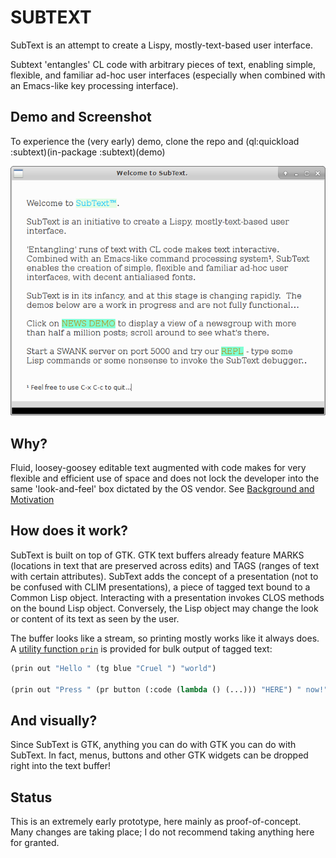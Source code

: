 # SUBTEXT 

SubText is an attempt to create a Lispy, mostly-text-based user interface.

Subtext 'entangles' CL code with arbitrary pieces of text, enabling simple, flexible, and familiar ad-hoc user interfaces (especially when combined with an Emacs-like key processing interface).

## Demo and Screenshot

To experience the (very early) demo, clone the repo and (ql:quickload :subtext)(in-package :subtext)(demo)

![screenshot](Screenshot.png?raw=true) 

## Why?

Fluid, loosey-goosey editable text augmented with code makes for very flexible and efficient use of space and does not lock the developer into the same 'look-and-feel' box dictated by the OS vendor.  See [Background and Motivation](https://github.com/stacksmith/subtext/wiki/Background-and-Motivation)

## How does it work?

SubText is built on top of GTK.  GTK text buffers already feature MARKS (locations in text that are preserved across edits) and TAGS (ranges of text with certain attributes).  SubText adds the concept of a presentation (not to be confused with CLIM presentations), a piece of tagged text bound to a Common Lisp object.  Interacting with a presentation invokes CLOS methods on the bound Lisp object.  Conversely, the Lisp object may change the look or content of its text as seen by the user.

The buffer looks like a stream, so printing mostly works like it always does.  A [utility function `prin`](https://github.com/stacksmith/subtext/wiki/PRIN) is provided for bulk output of tagged text:

```lisp
(prin out "Hello " (tg blue "Cruel ") "world")

(prin out "Press " (pr button (:code (lambda () (...))) "HERE") " now!")

```

## And visually?

Since SubText is GTK, anything you can do with GTK you can do with SubText.  In fact, menus, buttons and other GTK widgets can be dropped right into the text buffer!

## Status

This is an extremely early prototype, here mainly as proof-of-concept.  Many changes are taking place; I do not recommend taking anything here for granted.

